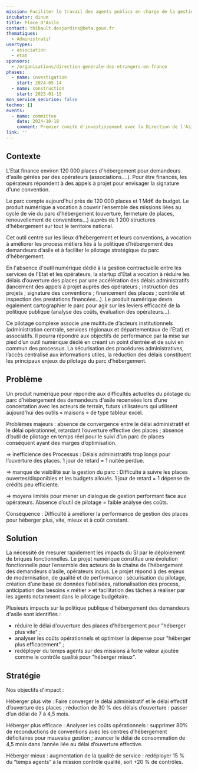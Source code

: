 ```yaml
---
mission: Faciliter le travail des agents publics en charge de la gestion du parc d’hébergement des demandeurs d’asile
incubator: dinum
title: Place d'Asile
contact: thibault.desjardins@beta.gouv.fr
thematiques:
  - Administratif
usertypes:
  - association
  - etat
sponsors:
  - /organisations/direction-generale-des-etrangers-en-france
phases:
  - name: investigation
    start: 2024-05-14
  - name: construction
    start: 2025-01-15
mon_service_securise: false
techno: []
events:
  - name: committee
    date: 2024-10-18
    comment: Premier comité d'investissement avec la Direction de l'Asile
link: ''
---
```

## Contexte

L'Etat finance environ 120 000 places d'hébergement pour demandeurs d'asile gérées par des opérateurs (associations....). Pour être financés, les opérateurs répondent à des appels à projet pour envisager la signature d'une convention. 

Le parc compte aujourd'hui près de 120 000 places et 1 Md€ de budget. Le produit numérique a vocation à couvrir l’ensemble des missions liées au cycle de vie du parc d'hébergement (ouverture, fermeture de places, renouvellement de conventions...) auprès de 1 200 structures d’hébergement sur tout le territoire national.

Cet outil centré sur les lieux d’hébergement et leurs conventions, a vocation à améliorer les process métiers liés à la politique d’hébergement des demandeurs d’asile et à faciliter le pilotage stratégique du parc d’hébergement. 

En l'absence d'outil numérique dédié à la gestion contractuelle entre les services de l'Etat et les opérateurs, la startup d’État a vocation à réduire les délais d’ouverture des places par une accélération des délais administratifs (lancement des appels à projet auprès des opérateurs ;  instruction des projets ; signature des conventions ; financement des places ; contrôle et inspection des prestations financées…). Le produit numérique devra également cartographier le parc pour agir sur les leviers efficacité de la politique publique (analyse des coûts, évaluation des opérateurs...). 

Ce pilotage complexe associe une multitude d’acteurs institutionnels (administration centrale, services régionaux et départementaux de l’Etat) et associatifs. Il pourra répondre aux objectifs de performance par la mise sur pied d’un outil numérique dédié en créant un point d’entrée et de suivi en commun des processus. La sécurisation des procédures administratives, l’accès centralisé aux informations utiles, la réduction des délais constituent les principaux enjeux du pilotage du parc d’hébergement.


## Problème

Un produit numérique pour répondre aux difficultés actuelles du pilotage du parc d’hébergement des demandeurs d'asile recensées lors d’une concertation avec les acteurs de terrain, futurs utilisateurs qui utilisent aujourd'hui des outils « maisons » de type tableur excel.

Problèmes majeurs : absence de convergence entre le délai administratif et le délai opérationnel, retardant l’ouverture effective des places ; absence d’outil de pilotage en temps réel pour le suivi d’un parc de places conséquent ayant des marges d’optimisation. 

=> inefficience des Processus : Délais administratifs trop longs pour l’ouverture des places. 1 jour de retard = 1 nuitée perdue. 

=> manque de visibilité sur la gestion du parc : Difficulté à suivre les places ouvertes/disponibles et les budgets alloués. 1 jour de retard = 1 dépense de crédits peu efficiente. 

=> moyens limités pour mener un dialogue de gestion performant face aux opérateurs. Absence d’outil de pilotage = faible analyse des coûts. 

Conséquence : Difficulté à améliorer la performance de gestion des places pour héberger plus, vite, mieux et à coût constant. 


## Solution

La nécessité de mesurer rapidement les impacts du SI par le déploiement de briques fonctionnelles. Le projet numérique constitue une évolution fonctionnelle pour l’ensemble des acteurs de la chaîne de l’hébergement des demandeurs d’asile, opérateurs inclus. Le projet répond à des enjeux de modernisation, de qualité et de performance : sécurisation du pilotage, création d’une base de données fiabilisées, rationalisation des process, anticipation des besoins « métier » et facilitation des tâches à réaliser par les agents notamment dans le pilotage budgétaire. 

Plusieurs impacts sur la politique publique d'hébergement des demandeurs d'asile sont identifiés : 
- réduire le délai d'ouverture des places d'hébergement pour "héberger plus vite" ;
- analyser les coûts opérationnels et optimiser la dépense pour "héberger plus efficacement" ;
- redéployer du temps agents sur des missions à forte valeur ajoutée comme le contrôle qualité pour "héberger mieux".


## Stratégie

Nos objectifs d'impact : 

Héberger plus vite : Faire converger le délai administratif et le délai effectif d’ouverture des places ; réduction de 30 % des délais d’ouverture : passer d’un délai de 7 à 4,5 mois. 

Héberger plus efficace : Analyser les coûts opérationnels : supprimer 80% de reconductions de conventions avec les centres d’hébergement déficitaires pour mauvaise gestion ; avancer le délai de consommation de 4,5 mois dans l’année liée au délai d’ouverture effective. 

Héberger mieux : augmentation de la qualité de service : redéployer 15 % du “temps agents” à la mission contrôle qualité, soit +20 % de contrôles. 
